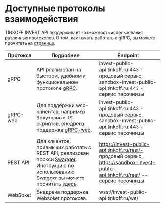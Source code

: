 # Доступные протоколы взаимодействия

TINKOFF INVEST API поддерживает возможность использования различных протоколов.
О том, как начать работать с gRPC, вы можете прочитать на [странице](/investAPI/grpc/).

| Протокол | Подробнее| Endpoint |
|----------|----------|----------|
| gRPC   | API реализован на быстром, удобном и функциональном протоколе [gRPC](https://grpc.io/docs/). | invest-public-api.tinkoff.ru:443 - продовый сервис, sandbox-invest-public-api.tinkoff.ru:443 - сервис песочницы |
| gRPC-web   | Для поддержки web-клиентов, например браузерных JS скриптов, внедрена поддержка [gRPC-web](https://grpc.io/docs/platforms/web/basics/).   | invest-public-api.tinkoff.ru:443 - продовый сервис, sandbox-invest-public-api.tinkoff.ru:443 - сервис песочницы |
| REST API   | Для клиентов, привыкших работать с REST API, реализован прокси [Swagger](https://tinkoff.github.io/investAPI/swagger-ui/). Инструкцию по использованию Swagger вы можете прочитать [здесь](/investAPI/swagger/).| https://invest-public-api.tinkoff.ru/rest/- продовый сервис, https://sandbox-invest-public-api.tinkoff.ru/rest/ -- сервис песочницы
| WebSoket   |Внедрена поддержка Websoket протокола.  | wss://invest-public-api.tinkoff.ru/ws/ |
